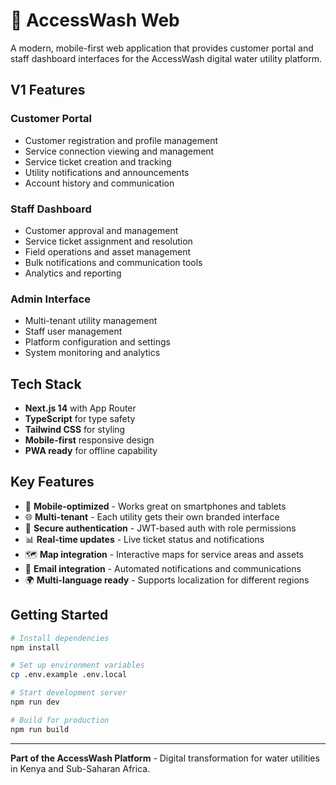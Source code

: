 # 🌊 AccessWash Web

A modern, mobile-first web application that provides customer portal and staff dashboard interfaces for the AccessWash digital water utility platform.

## V1 Features

### **Customer Portal** 
- Customer registration and profile management
- Service connection viewing and management  
- Service ticket creation and tracking
- Utility notifications and announcements
- Account history and communication

### **Staff Dashboard**
- Customer approval and management
- Service ticket assignment and resolution
- Field operations and asset management
- Bulk notifications and communication tools
- Analytics and reporting

### **Admin Interface**
- Multi-tenant utility management
- Staff user management 
- Platform configuration and settings
- System monitoring and analytics

## Tech Stack

- **Next.js 14** with App Router
- **TypeScript** for type safety
- **Tailwind CSS** for styling
- **Mobile-first** responsive design
- **PWA ready** for offline capability

## Key Features

- 📱 **Mobile-optimized** - Works great on smartphones and tablets
- 🌐 **Multi-tenant** - Each utility gets their own branded interface  
- 🔐 **Secure authentication** - JWT-based auth with role permissions
- 📊 **Real-time updates** - Live ticket status and notifications
- 🗺️ **Map integration** - Interactive maps for service areas and assets
- 📧 **Email integration** - Automated notifications and communications
- 🌍 **Multi-language ready** - Supports localization for different regions

## Getting Started

```bash
# Install dependencies
npm install

# Set up environment variables
cp .env.example .env.local

# Start development server  
npm run dev

# Build for production
npm run build
```

---

**Part of the AccessWash Platform** - Digital transformation for water utilities in Kenya and Sub-Saharan Africa.